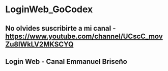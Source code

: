 # LoginWeb_GoCodex
## No olvides suscribirte a mi canal - https://www.youtube.com/channel/UCscC_movZu8lWkLV2MKSCYQ
## Login Web - Canal Emmanuel Briseño
